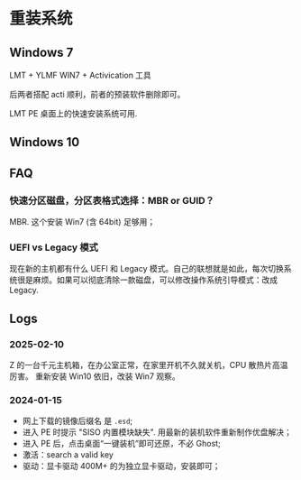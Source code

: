 # 重装系统

Windows 7
--------------------------------------------------------------------------

LMT + YLMF WIN7 + Activication 工具

后两者搭配 acti 顺利，前者的预装软件删除即可。

LMT PE 桌面上的快速安装系统可用.

Windows 10
--------------------------------------------------------------------------

FAQ
-------------------------------------

### 快速分区磁盘，分区表格式选择：MBR or GUID？
   
MBR. 这个安装 Win7 (含 64bit) 足够用；

### UEFI vs Legacy 模式
现在新的主机都有什么 UEFI 和 Legacy 模式。自己的联想就是如此，每次切换系统很是麻烦。如果可以彻底清除一款磁盘，可以修改操作系统引导模式：改成 Legacy.

Logs
--------------------------------------------------------------------------

### 2025-02-10
Z 的一台千元主机箱，在办公室正常，在家里开机不久就关机，CPU 散热片高温厉害。
重新安装 Win10 依旧，改装 Win7 观察。

### 2024-01-15

- 网上下载的镜像后缀名 是 `.esd`;
- 进入 PE 时提示 "SISO 内置模块缺失". 用最新的装机软件重新制作优盘解决；
- 进入 PE 后，点击桌面“一键装机”即可还原，不必 Ghost;
- 激活：search a valid key
- 驱动：显卡驱动 400M+ 的为独立显卡驱动，安装即可；

